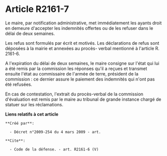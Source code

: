# Article R2161-7

Le maire, par notification administrative, met immédiatement les ayants droit en demeure d'accepter les indemnités offertes
ou de les refuser dans le délai de deux semaines. 

Les refus sont formulés par écrit et motivés. Les déclarations de refus sont déposées à la mairie et annexées au procès-
verbal mentionné à l'article R. 2161-6.

A l'expiration du délai de deux semaines, le maire consigne sur l'état qui lui a été remis par la commission les réponses
qu'il a reçues et transmet ensuite l'état au commissaire de l'armée de terre, président de la commission : ce dernier assure
le paiement des indemnités qui n'ont pas été refusées. 

En cas de contestation, l'extrait du procès-verbal de la commission d'évaluation est remis par le maire au tribunal de grande
instance chargé de statuer sur les réclamations.

**Liens relatifs à cet article**

	**Créé par**:

	  - Décret n°2009-254 du 4 mars 2009 - art.

	**Cite**:

	  - Code de la défense. - art. R2161-6 (V)

